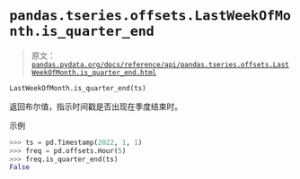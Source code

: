 # `pandas.tseries.offsets.LastWeekOfMonth.is_quarter_end`

> 原文：[`pandas.pydata.org/docs/reference/api/pandas.tseries.offsets.LastWeekOfMonth.is_quarter_end.html`](https://pandas.pydata.org/docs/reference/api/pandas.tseries.offsets.LastWeekOfMonth.is_quarter_end.html)

```py
LastWeekOfMonth.is_quarter_end(ts)
```

返回布尔值，指示时间戳是否出现在季度结束时。

示例

```py
>>> ts = pd.Timestamp(2022, 1, 1)
>>> freq = pd.offsets.Hour(5)
>>> freq.is_quarter_end(ts)
False 
```
